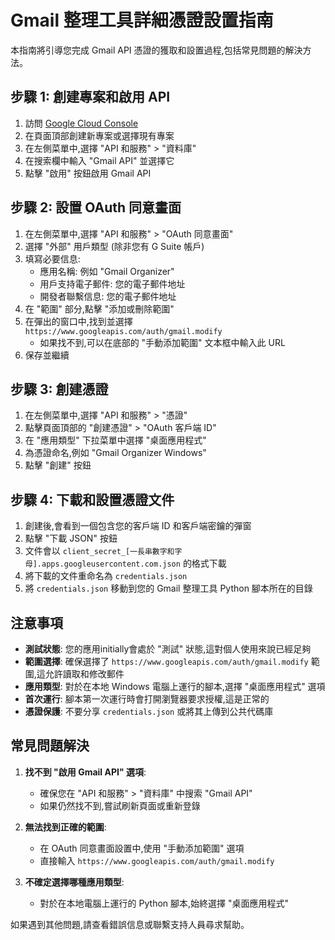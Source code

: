 # Gmail 整理工具詳細憑證設置指南

本指南將引導您完成 Gmail API 憑證的獲取和設置過程,包括常見問題的解決方法。

## 步驟 1: 創建專案和啟用 API

1. 訪問 [Google Cloud Console](https://console.cloud.google.com/)
2. 在頁面頂部創建新專案或選擇現有專案
3. 在左側菜單中,選擇 "API 和服務" > "資料庫"
4. 在搜索欄中輸入 "Gmail API" 並選擇它
5. 點擊 "啟用" 按鈕啟用 Gmail API

## 步驟 2: 設置 OAuth 同意畫面

1. 在左側菜單中,選擇 "API 和服務" > "OAuth 同意畫面"
2. 選擇 "外部" 用戶類型 (除非您有 G Suite 帳戶)
3. 填寫必要信息:
   - 應用名稱: 例如 "Gmail Organizer"
   - 用戶支持電子郵件: 您的電子郵件地址
   - 開發者聯繫信息: 您的電子郵件地址
4. 在 "範圍" 部分,點擊 "添加或刪除範圍"
5. 在彈出的窗口中,找到並選擇 `https://www.googleapis.com/auth/gmail.modify`
   - 如果找不到,可以在底部的 "手動添加範圍" 文本框中輸入此 URL
6. 保存並繼續

## 步驟 3: 創建憑證

1. 在左側菜單中,選擇 "API 和服務" > "憑證"
2. 點擊頁面頂部的 "創建憑證" > "OAuth 客戶端 ID"
3. 在 "應用類型" 下拉菜單中選擇 "桌面應用程式"
4. 為憑證命名,例如 "Gmail Organizer Windows"
5. 點擊 "創建" 按鈕

## 步驟 4: 下載和設置憑證文件

1. 創建後,會看到一個包含您的客戶端 ID 和客戶端密鑰的彈窗
2. 點擊 "下載 JSON" 按鈕
3. 文件會以 `client_secret_[一長串數字和字母].apps.googleusercontent.com.json` 的格式下載
4. 將下載的文件重命名為 `credentials.json`
5. 將 `credentials.json` 移動到您的 Gmail 整理工具 Python 腳本所在的目錄

## 注意事項

- **測試狀態**: 您的應用initially會處於 "測試" 狀態,這對個人使用來說已經足夠
- **範圍選擇**: 確保選擇了 `https://www.googleapis.com/auth/gmail.modify` 範圍,這允許讀取和修改郵件
- **應用類型**: 對於在本地 Windows 電腦上運行的腳本,選擇 "桌面應用程式" 選項
- **首次運行**: 腳本第一次運行時會打開瀏覽器要求授權,這是正常的
- **憑證保護**: 不要分享 `credentials.json` 或將其上傳到公共代碼庫

## 常見問題解決

1. **找不到 "啟用 Gmail API" 選項**:
   - 確保您在 "API 和服務" > "資料庫" 中搜索 "Gmail API"
   - 如果仍然找不到,嘗試刷新頁面或重新登錄

2. **無法找到正確的範圍**:
   - 在 OAuth 同意畫面設置中,使用 "手動添加範圍" 選項
   - 直接輸入 `https://www.googleapis.com/auth/gmail.modify`

3. **不確定選擇哪種應用類型**:
   - 對於在本地電腦上運行的 Python 腳本,始終選擇 "桌面應用程式"

如果遇到其他問題,請查看錯誤信息或聯繫支持人員尋求幫助。
